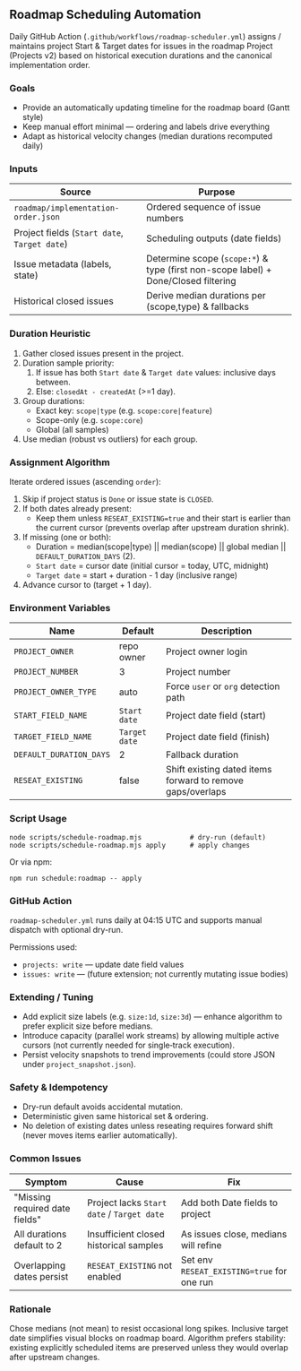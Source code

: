 ## Roadmap Scheduling Automation

Daily GitHub Action (`.github/workflows/roadmap-scheduler.yml`) assigns / maintains project Start & Target dates for issues in the roadmap Project (Projects v2) based on historical execution durations and the canonical implementation order.

### Goals

- Provide an automatically updating timeline for the roadmap board (Gantt style)
- Keep manual effort minimal — ordering and labels drive everything
- Adapt as historical velocity changes (median durations recomputed daily)

### Inputs

| Source                                       | Purpose                                                                            |
| -------------------------------------------- | ---------------------------------------------------------------------------------- |
| `roadmap/implementation-order.json`          | Ordered sequence of issue numbers                                                  |
| Project fields (`Start date`, `Target date`) | Scheduling outputs (date fields)                                                   |
| Issue metadata (labels, state)               | Determine scope (`scope:*`) & type (first non-scope label) + Done/Closed filtering |
| Historical closed issues                     | Derive median durations per (scope,type) & fallbacks                               |

### Duration Heuristic

1. Gather closed issues present in the project.
2. Duration sample priority:
    1. If issue has both `Start date` & `Target date` values: inclusive days between.
    2. Else: `closedAt - createdAt` (>=1 day).
3. Group durations:
    - Exact key: `scope|type` (e.g. `scope:core|feature`)
    - Scope-only (e.g. `scope:core`)
    - Global (all samples)
4. Use median (robust vs outliers) for each group.

### Assignment Algorithm

Iterate ordered issues (ascending `order`):

1. Skip if project status is `Done` or issue state is `CLOSED`.
2. If both dates already present:
    - Keep them unless `RESEAT_EXISTING=true` and their start is earlier than the current cursor (prevents overlap after upstream duration shrink).
3. If missing (one or both):
    - Duration = median(scope|type) || median(scope) || global median || `DEFAULT_DURATION_DAYS` (2).
    - `Start date` = cursor date (initial cursor = today, UTC, midnight)
    - `Target date` = start + duration - 1 day (inclusive range)
4. Advance cursor to (target + 1 day).

### Environment Variables

| Name                    | Default       | Description                                                |
| ----------------------- | ------------- | ---------------------------------------------------------- |
| `PROJECT_OWNER`         | repo owner    | Project owner login                                        |
| `PROJECT_NUMBER`        | 3             | Project number                                             |
| `PROJECT_OWNER_TYPE`    | auto          | Force `user` or `org` detection path                       |
| `START_FIELD_NAME`      | `Start date`  | Project date field (start)                                 |
| `TARGET_FIELD_NAME`     | `Target date` | Project date field (finish)                                |
| `DEFAULT_DURATION_DAYS` | 2             | Fallback duration                                          |
| `RESEAT_EXISTING`       | false         | Shift existing dated items forward to remove gaps/overlaps |

### Script Usage

```
node scripts/schedule-roadmap.mjs            # dry-run (default)
node scripts/schedule-roadmap.mjs apply      # apply changes
```

Or via npm:

```
npm run schedule:roadmap -- apply
```

### GitHub Action

`roadmap-scheduler.yml` runs daily at 04:15 UTC and supports manual dispatch with optional dry-run.

Permissions used:

- `projects: write` — update date field values
- `issues: write` — (future extension; not currently mutating issue bodies)

### Extending / Tuning

- Add explicit size labels (e.g. `size:1d`, `size:3d`) — enhance algorithm to prefer explicit size before medians.
- Introduce capacity (parallel work streams) by allowing multiple active cursors (not currently needed for single‑track execution).
- Persist velocity snapshots to trend improvements (could store JSON under `project_snapshot.json`).

### Safety & Idempotency

- Dry-run default avoids accidental mutation.
- Deterministic given same historical set & ordering.
- No deletion of existing dates unless reseating requires forward shift (never moves items earlier automatically).

### Common Issues

| Symptom                        | Cause                                      | Fix                                        |
| ------------------------------ | ------------------------------------------ | ------------------------------------------ |
| "Missing required date fields" | Project lacks `Start date` / `Target date` | Add both Date fields to project            |
| All durations default to 2     | Insufficient closed historical samples     | As issues close, medians will refine       |
| Overlapping dates persist      | `RESEAT_EXISTING` not enabled              | Set env `RESEAT_EXISTING=true` for one run |

### Rationale

Chose medians (not mean) to resist occasional long spikes. Inclusive target date simplifies visual blocks on roadmap board. Algorithm prefers stability: existing explicitly scheduled items are preserved unless they would overlap after upstream changes.
